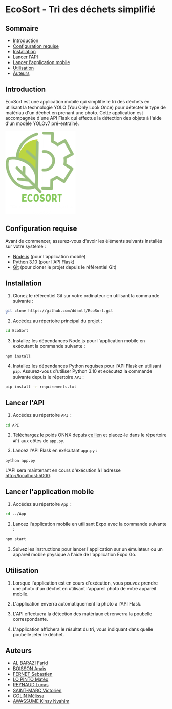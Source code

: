 # EcoSort - Tri des déchets simplifié

## Sommaire

- [Introduction](#introduction)
- [Configuration requise](#configuration-requise)
- [Installation](#installation)
- [Lancer l'API](#lancer-lapi)
- [Lancer l'application mobile](#lancer-lapplication-mobile)
- [Utilisation](#utilisation)
- [Auteurs](#auteurs)

## Introduction

EcoSort est une application mobile qui simplifie le tri des déchets en utilisant la technologie YOLO (You Only Look Once) pour détecter le type de matériau d'un déchet en prenant une photo. Cette application est accompagnée d'une API Flask qui effectue la détection des objets à l'aide d'un modèle YOLOv7 pré-entraîné.

![EcoSort Logo](App/assets/Logo.png)

## Configuration requise

Avant de commencer, assurez-vous d'avoir les éléments suivants installés sur votre système :

- [Node.js](https://nodejs.org/) (pour l'application mobile)
- [Python 3.10](https://www.python.org/downloads/release/python-3100/) (pour l'API Flask)
- [Git](https://git-scm.com/) (pour cloner le projet depuis le référentiel Git)

## Installation

1. Clonez le référentiel Git sur votre ordinateur en utilisant la commande suivante :

```bash
git clone https://github.com/ddsmlf/EcoSort.git
```

2. Accédez au répertoire principal du projet :

```bash
cd EcoSort
```

3. Installez les dépendances Node.js pour l'application mobile en exécutant la commande suivante :

```bash
npm install
```

4. Installez les dépendances Python requises pour l'API Flask en utilisant `pip`. Assurez-vous d'utiliser Python 3.10 et exécutez la commande suivante depuis le répertoire `API` :

```bash
pip install -r requirements.txt
```


## Lancer l'API

1. Accédez au répertoire `API` :

```bash
cd API
```

2. Téléchargez le poids ONNX depuis [ce lien](https://drive.google.com/file/d/1qzvO49ij8cSnpNURjtUGdGALYr4nZUgH/view?usp=drive_link) et placez-le dans le répertoire `API` aux côtés de `app.py`.


3. Lancez l'API Flask en exécutant `app.py` :


```bash
python app.py
```


L'API sera maintenant en cours d'exécution à l'adresse [http://localhost:5000](http://localhost:5000).

## Lancer l'application mobile

1. Accédez au répertoire `App` :
```bash
cd ../App
```

2. Lancez l'application mobile en utilisant Expo avec la commande suivante :
```bash
npm start
```

3. Suivez les instructions pour lancer l'application sur un émulateur ou un appareil mobile physique à l'aide de l'application Expo Go.

## Utilisation

1. Lorsque l'application est en cours d'exécution, vous pouvez prendre une photo d'un déchet en utilisant l'appareil photo de votre appareil mobile.

2. L'application enverra automatiquement la photo à l'API Flask.

3. L'API effectuera la détection des matériaux et renverra la poubelle correspondante.

4. L'application affichera le résultat du tri, vous indiquant dans quelle poubelle jeter le déchet.


## Auteurs

- [AL BARAZI Farid](https://github.com/FaridAlBarazi)
- [BOISSON Anaïs](https://github.com/anaisboisson52)
- [FERNET Sebastien]()
- [LO PINTO Matéo](https://github.com/Matelop132)
- [REYNAUD Lucas](https://github.com/lucasbx33)
- [SAINT-MARC Victorien]()
- [COLIN Mélissa](https://github.com/ddsmlf)
- [AWASSUME Kinsy Nyahim]()
